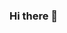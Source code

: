 ### Hi there 👋

<!--
**Nandhini3919/Nandhini3919** is a ✨ _special_ ✨ repository because its `README.md` (this file) appears on your GitHub profile.

Here are some ideas to get you started:

- 🔭 I’m currently working on .coding.
- 🌱 I’m currently learning .. coding.
- 👯 I’m looking to collaborate on . coding.
- 🤔 I’m looking for help with . experienced techie's.
- 💬 Ask me about .how to debug..
- 📫 How to reach me: vijayanandinipenneru@gmail.com..
- 😄 Pronouns: .☺️.
- ⚡ Fun fact: .not a pro
-->
